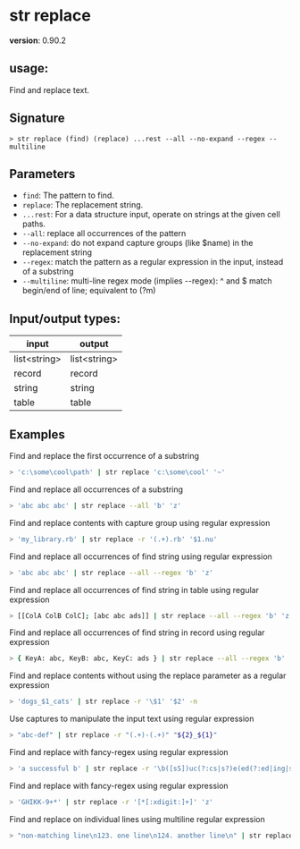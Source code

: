 # str replace

**version**: 0.90.2

## **usage**:

Find and replace text.

## Signature

`> str replace (find) (replace) ...rest --all --no-expand --regex --multiline`

## Parameters

- `find`: The pattern to find.
- `replace`: The replacement string.
- `...rest`: For a data structure input, operate on strings at the given cell paths.
- `--all`: replace all occurrences of the pattern
- `--no-expand`: do not expand capture groups (like $name) in the replacement string
- `--regex`: match the pattern as a regular expression in the input, instead of a substring
- `--multiline`: multi-line regex mode (implies --regex): ^ and $ match begin/end of line; equivalent to (?m)

## Input/output types:

| input          | output         |
| -------------- | -------------- |
| list\<string\> | list\<string\> |
| record         | record         |
| string         | string         |
| table          | table          |

## Examples

Find and replace the first occurrence of a substring

```bash
> 'c:\some\cool\path' | str replace 'c:\some\cool' '~'
```

Find and replace all occurrences of a substring

```bash
> 'abc abc abc' | str replace --all 'b' 'z'
```

Find and replace contents with capture group using regular expression

```bash
> 'my_library.rb' | str replace -r '(.+).rb' '$1.nu'
```

Find and replace all occurrences of find string using regular expression

```bash
> 'abc abc abc' | str replace --all --regex 'b' 'z'
```

Find and replace all occurrences of find string in table using regular expression

```bash
> [[ColA ColB ColC]; [abc abc ads]] | str replace --all --regex 'b' 'z' ColA ColC
```

Find and replace all occurrences of find string in record using regular expression

```bash
> { KeyA: abc, KeyB: abc, KeyC: ads } | str replace --all --regex 'b' 'z' KeyA KeyC
```

Find and replace contents without using the replace parameter as a regular expression

```bash
> 'dogs_$1_cats' | str replace -r '\$1' '$2' -n
```

Use captures to manipulate the input text using regular expression

```bash
> "abc-def" | str replace -r "(.+)-(.+)" "${2}_${1}"
```

Find and replace with fancy-regex using regular expression

```bash
> 'a successful b' | str replace -r '\b([sS])uc(?:cs|s?)e(ed(?:ed|ing|s?)|ss(?:es|ful(?:ly)?|i(?:ons?|ve(?:ly)?)|ors?)?)\b' '${1}ucce$2'
```

Find and replace with fancy-regex using regular expression

```bash
> 'GHIKK-9+*' | str replace -r '[*[:xdigit:]+]' 'z'
```

Find and replace on individual lines using multiline regular expression

```bash
> "non-matching line\n123. one line\n124. another line\n" | str replace --all --multiline '^[0-9]+\. ' ''
```
